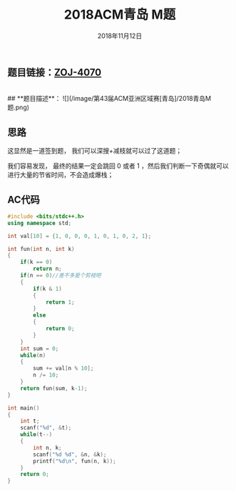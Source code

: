 ﻿---
title:  2018ACM青岛 M题 
date: 2018年11月12日
tags: 
	- 水题
	- 算法
categories: 比赛总结
---
## **题目链接**：[ZOJ-4070][1]
</br>
## **题目描述**：
![](/image/第43届ACM亚洲区域赛[青岛]/2018青岛M题.png)
<escape><!-- more --></escape>

</br>

## **思路**
这显然是一道签到题， 我们可以深搜+减枝就可以过了这道题；

我们容易发现， 最终的结果一定会跳回 0 或者 1 ，然后我们判断一下奇偶就可以进行大量的节省时间，不会造成爆栈；

##  **AC代码** 
``` c++
#include <bits/stdc++.h>
using namespace std;

int val[10] = {1, 0, 0, 0, 1, 0, 1, 0, 2, 1};

int fun(int n, int k)
{
    if(k == 0)
        return n;
    if(n == 0)//差不多是个剪枝吧
    {
        if(k & 1)
        {
            return 1;
        }
        else
        {
            return 0;
        }
    }
    int sum = 0;
    while(n)
    {
        sum += val[n % 10];
        n /= 10;
    }
    return fun(sum, k-1);
}

int main()
{
    int t;
    scanf("%d", &t);
    while(t--)
    {
        int n, k;
        scanf("%d %d", &n, &k);
        printf("%d\n", fun(n, k));
    }
    return 0;
}

```


  [1]: http://acm.zju.edu.cn/onlinejudge/showProblem.do?problemCode=4070
  [2]: https://www.luogu.org/blog/cccx2016/solution-p3379